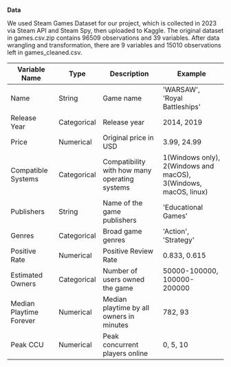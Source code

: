 **Data**

We used Steam Games Dataset for our project, which is collected in 2023 via Steam API and Steam Spy, then uploaded to Kaggle. The original dataset in games.csv.zip contains 96509 observations and 39 variables. After data wrangling and transformation, there are 9 variables and 15010 observations left in games_cleaned.csv.

| Variable Name   | Type      | Description                              | Example                          |
|-----------------|-----------|------------------------------------------|----------------------------------|
| Name            | String    | Game name                                | 'WARSAW', 'Royal Battleships'    |
| Release Year    | Categorical | Release year                           | 2014, 2019                      |
| Price           | Numerical | Original price in USD                   | 3.99, 24.99                     |
| Compatible Systems | Categorical | Compatibility with how many operating systems | 1(Windows only), 2(Windows and macOS), 3(Windows, macOS, linux) |
| Publishers      | String    | Name of the game publishers              | 'Educational Games'             |
| Genres          | Categorical | Broad game genres                      | 'Action', 'Strategy'            |
| Positive Rate   | Numerical | Positive Review Rate                    | 0.833, 0.615                    |
| Estimated Owners | Categorical | Number of users owned the game        | 50000-100000, 100000-200000     |
| Median Playtime Forever | Numerical | Median playtime by all owners in minutes | 782, 93                      |
| Peak CCU        | Numerical | Peak concurrent players online          | 0, 5, 10                       |
